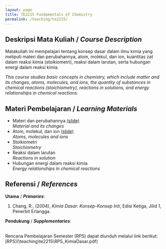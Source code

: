 ```yaml
---
layout: page
title: TE2215 Fundamentals of Chemistry
permalink: /teaching/te2215/
--- 
```


## Deskripsi Mata Kuliah / *Course Description*

Matakuliah ini mempelajari tentang konsep dasar dalam ilmu kimia yang meliputi materi dan perubahannya, atom, molekul, dan ion, kuantitas zat dalam reaksi kimia (stoikiometri), reaksi dalam larutan, serta hubungan energi dalam reaksi kimia.

*This course studies basic concepts in chemistry, which include matter and its changes, atoms, molecules, and ions, the quantity of substances in chemical reactions (stoichiometry), reactions in solutions, and energy relationships in chemical reactions.*

## Materi Pembelajaran / *Learning Materials*

* Materi dan perubahannya [(slide)](\teaching/te2215/Pendahuluan.pdf)
  <br>
  *Material and its changes*
* Atom, molekul, dan ion [(slide)](\teaching/te2215/Atom_Molekul_dan_Ion.pdf)
  <br>
  *Atoms, molecules and ions*
* Stoikiometri
  <br>
  *Stoichiometry*
* Reaksi dalam larutan
  <br>
  *Reactions in solution*
* Hubungan energi dalam reaksi kimia
  <br>
  *Energy relationships in chemical reactions*

## Referensi / *References* 
**Utama** / ***Primaries***:
1. Chang, R., (2004), *Kimia Dasar: Konsep-Konsep Inti*, Edisi Ketiga, Jilid 1, Penerbit Erlangga.

**Pendukung** / ***Supplementaries***:

<br>
Rencana Pembelajaran Semester (RPS) dapat diunduh melalui link berikut: [RPS](\teaching\te2215\RPS_KimiaDasar.pdf)
